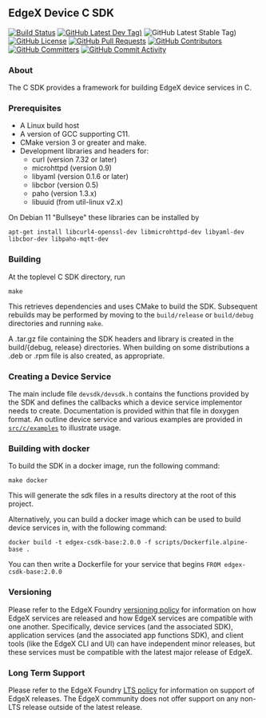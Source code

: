 ## EdgeX Device C SDK
[![Build Status](https://jenkins.edgexfoundry.org/view/EdgeX%20Foundry%20Project/job/edgexfoundry/job/device-sdk-c/job/master/badge/icon)](https://jenkins.edgexfoundry.org/view/EdgeX%20Foundry%20Project/job/edgexfoundry/job/device-sdk-c/job/master/) [![GitHub Latest Dev Tag)](https://img.shields.io/github/v/tag/edgexfoundry/device-sdk-c?include_prereleases&sort=semver&label=latest-dev)](https://github.com/edgexfoundry/device-sdk-c/tags) ![GitHub Latest Stable Tag)](https://img.shields.io/github/v/tag/edgexfoundry/device-sdk-c?sort=semver&label=latest-stable) [![GitHub License](https://img.shields.io/github/license/edgexfoundry/device-sdk-c)](https://choosealicense.com/licenses/apache-2.0/) [![GitHub Pull Requests](https://img.shields.io/github/issues-pr-raw/edgexfoundry/device-sdk-c)](https://github.com/edgexfoundry/device-sdk-c/pulls) [![GitHub Contributors](https://img.shields.io/github/contributors/edgexfoundry/device-sdk-c)](https://github.com/edgexfoundry/device-sdk-c/contributors) [![GitHub Committers](https://img.shields.io/badge/team-committers-green)](https://github.com/orgs/edgexfoundry/teams/device-sdk-c-committers/members) [![GitHub Commit Activity](https://img.shields.io/github/commit-activity/m/edgexfoundry/device-sdk-c)](https://github.com/edgexfoundry/device-sdk-c/commits)


### About

The C SDK provides a framework for building EdgeX device services in C.

### Prerequisites

* A Linux build host
* A version of GCC supporting C11.
* CMake version 3 or greater and make.
* Development libraries and headers for:
  * curl (version 7.32 or later)
  * microhttpd (version 0.9)
  * libyaml (version 0.1.6 or later)
  * libcbor (version 0.5)
  * paho (version 1.3.x)
  * libuuid (from util-linux v2.x)

On Debian 11 "Bullseye" these libraries can be installed by
```
apt-get install libcurl4-openssl-dev libmicrohttpd-dev libyaml-dev libcbor-dev libpaho-mqtt-dev
```

### Building

At the toplevel C SDK directory, run
```
make
```
This retrieves dependencies and uses CMake to build the SDK. Subsequent
rebuilds may be performed by moving to the ```build/release``` or
```build/debug``` directories and running ```make```.

A .tar.gz file containing the SDK headers and library is created in the
build/{debug, release} directories. When building on some distributions
a .deb or .rpm file is also created, as appropriate.

### Creating a Device Service

The main include file ```devsdk/devsdk.h``` contains the functions provided by
the SDK and defines the callbacks which a device service implementor needs to
create. Documentation is provided within that file in doxygen format.
An outline device service and various examples are provided in
[```src/c/examples```](src/c/examples/README.md) to illustrate usage.

### Building with docker

To build the SDK in a docker image, run the following command:

`make docker`

This will generate the sdk files in a results directory at the root of this project.

Alternatively, you can build a docker image which can be used to build device services in, with the following command:

`docker build -t edgex-csdk-base:2.0.0 -f scripts/Dockerfile.alpine-base .`

You can then write a Dockerfile for your service that begins `FROM edgex-csdk-base:2.0.0`

### Versioning

Please refer to the EdgeX Foundry [versioning policy](https://wiki.edgexfoundry.org/pages/viewpage.action?pageId=21823969) for information on how EdgeX services are released and how EdgeX services are compatible with one another.  Specifically, device services (and the associated SDK), application services (and the associated app functions SDK), and client tools (like the EdgeX CLI and UI) can have independent minor releases, but these services must be compatible with the latest major release of EdgeX.

### Long Term Support

Please refer to the EdgeX Foundry [LTS policy](https://wiki.edgexfoundry.org/display/FA/Long+Term+Support) for information on support of EdgeX releases. The EdgeX community does not offer support on any non-LTS release outside of the latest release.

